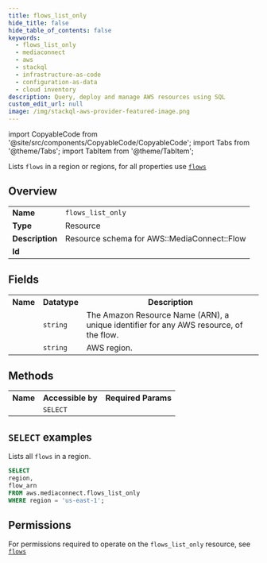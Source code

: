```yaml
---
title: flows_list_only
hide_title: false
hide_table_of_contents: false
keywords:
  - flows_list_only
  - mediaconnect
  - aws
  - stackql
  - infrastructure-as-code
  - configuration-as-data
  - cloud inventory
description: Query, deploy and manage AWS resources using SQL
custom_edit_url: null
image: /img/stackql-aws-provider-featured-image.png
---
```


import CopyableCode from '@site/src/components/CopyableCode/CopyableCode';
import Tabs from '@theme/Tabs';
import TabItem from '@theme/TabItem';

Lists <code>flows</code> in a region or regions, for all properties use <a href="/services/serviceName/flows/"><code>flows</code></a>

## Overview
<table>
<tbody>
<tr><td><b>Name</b></td><td><code>flows_list_only</code></td></tr>
<tr><td><b>Type</b></td><td>Resource</td></tr>
<tr><td><b>Description</b></td><td>Resource schema for AWS::MediaConnect::Flow</td></tr>
<tr><td><b>Id</b></td><td><CopyableCode code="aws.mediaconnect.flows_list_only" /></td></tr>
</tbody>
</table>

## Fields
<table>
<tbody>
<tr><th>Name</th><th>Datatype</th><th>Description</th></tr><tr><td><CopyableCode code="flow_arn" /></td><td><code>string</code></td><td>The Amazon Resource Name (ARN), a unique identifier for any AWS resource, of the flow.</td></tr>
<tr><td><CopyableCode code="region" /></td><td><code>string</code></td><td>AWS region.</td></tr>
</tbody>
</table>

## Methods

<table>
<tbody>
  <tr>
    <th>Name</th>
    <th>Accessible by</th>
    <th>Required Params</th>
  </tr>
  <tr>
    <td><CopyableCode code="list_resources" /></td>
    <td><code>SELECT</code></td>
    <td><CopyableCode code="region" /></td>
  </tr>
</tbody>
</table>

## `SELECT` examples
Lists all <code>flows</code> in a region.
```sql
SELECT
region,
flow_arn
FROM aws.mediaconnect.flows_list_only
WHERE region = 'us-east-1';
```


## Permissions

For permissions required to operate on the <code>flows_list_only</code> resource, see <a href="/services/mediaconnect/flows/#permissions"><code>flows</code></a>

